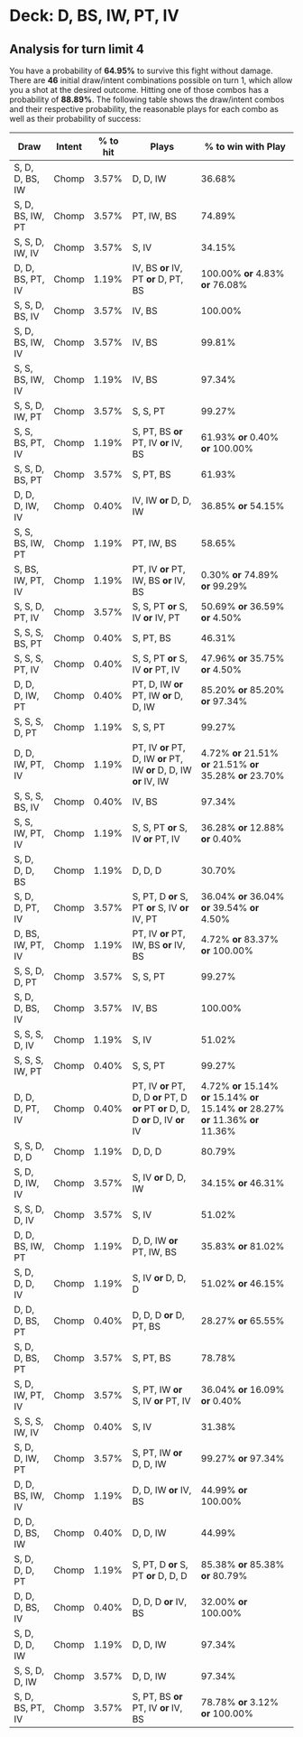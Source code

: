 # Deck: D, BS, IW, PT, IV
## Analysis for turn limit 4
You have a probability of **64.95%** to survive this fight without damage. There are **46** initial draw/intent combinations possible on turn 1, which allow you a shot at the desired outcome. Hitting one of those combos has a probability of **88.89%**.
The following table shows the draw/intent combos and their respective probability, the reasonable plays for each combo as well as their probability of success:

|Draw|Intent|% to hit|Plays|% to win with Play|
|----|------|--------|-----|------------------|
|S, D, D, BS, IW|Chomp|3.57%|D, D, IW|36.68%|
|S, D, BS, IW, PT|Chomp|3.57%|PT, IW, BS|74.89%|
|S, S, D, IW, IV|Chomp|3.57%|S, IV|34.15%|
|D, D, BS, PT, IV|Chomp|1.19%|IV, BS **or** IV, PT **or** D, PT, BS|100.00% **or** 4.83% **or** 76.08%|
|S, S, D, BS, IV|Chomp|3.57%|IV, BS|100.00%|
|S, D, BS, IW, IV|Chomp|3.57%|IV, BS|99.81%|
|S, S, BS, IW, IV|Chomp|1.19%|IV, BS|97.34%|
|S, S, D, IW, PT|Chomp|3.57%|S, S, PT|99.27%|
|S, S, BS, PT, IV|Chomp|1.19%|S, PT, BS **or** PT, IV **or** IV, BS|61.93% **or** 0.40% **or** 100.00%|
|S, S, D, BS, PT|Chomp|3.57%|S, PT, BS|61.93%|
|D, D, D, IW, IV|Chomp|0.40%|IV, IW **or** D, D, IW|36.85% **or** 54.15%|
|S, S, BS, IW, PT|Chomp|1.19%|PT, IW, BS|58.65%|
|S, BS, IW, PT, IV|Chomp|1.19%|PT, IV **or** PT, IW, BS **or** IV, BS|0.30% **or** 74.89% **or** 99.29%|
|S, S, D, PT, IV|Chomp|3.57%|S, S, PT **or** S, IV **or** IV, PT|50.69% **or** 36.59% **or** 4.50%|
|S, S, S, BS, PT|Chomp|0.40%|S, PT, BS|46.31%|
|S, S, S, PT, IV|Chomp|0.40%|S, S, PT **or** S, IV **or** PT, IV|47.96% **or** 35.75% **or** 4.50%|
|D, D, D, IW, PT|Chomp|0.40%|PT, D, IW **or** PT, IW **or** D, D, IW|85.20% **or** 85.20% **or** 97.34%|
|S, S, S, D, PT|Chomp|1.19%|S, S, PT|99.27%|
|D, D, IW, PT, IV|Chomp|1.19%|PT, IV **or** PT, D, IW **or** PT, IW **or** D, D, IW **or** IV, IW|4.72% **or** 21.51% **or** 21.51% **or** 35.28% **or** 23.70%|
|S, S, S, BS, IV|Chomp|0.40%|IV, BS|97.34%|
|S, S, IW, PT, IV|Chomp|1.19%|S, S, PT **or** S, IV **or** PT, IV|36.28% **or** 12.88% **or** 0.40%|
|S, D, D, D, BS|Chomp|1.19%|D, D, D|30.70%|
|S, D, D, PT, IV|Chomp|3.57%|S, PT, D **or** S, PT **or** S, IV **or** IV, PT|36.04% **or** 36.04% **or** 39.54% **or** 4.50%|
|D, BS, IW, PT, IV|Chomp|1.19%|PT, IV **or** PT, IW, BS **or** IV, BS|4.72% **or** 83.37% **or** 100.00%|
|S, S, D, D, PT|Chomp|3.57%|S, S, PT|99.27%|
|S, D, D, BS, IV|Chomp|3.57%|IV, BS|100.00%|
|S, S, S, D, IV|Chomp|1.19%|S, IV|51.02%|
|S, S, S, IW, PT|Chomp|0.40%|S, S, PT|99.27%|
|D, D, D, PT, IV|Chomp|0.40%|PT, IV **or** PT, D, D **or** PT, D **or** PT **or** D, D, D **or** D, IV **or** IV|4.72% **or** 15.14% **or** 15.14% **or** 15.14% **or** 28.27% **or** 11.36% **or** 11.36%|
|S, S, D, D, D|Chomp|1.19%|D, D, D|80.79%|
|S, D, D, IW, IV|Chomp|3.57%|S, IV **or** D, D, IW|34.15% **or** 46.31%|
|S, S, D, D, IV|Chomp|3.57%|S, IV|51.02%|
|D, D, BS, IW, PT|Chomp|1.19%|D, D, IW **or** PT, IW, BS|35.83% **or** 81.02%|
|S, D, D, D, IV|Chomp|1.19%|S, IV **or** D, D, D|51.02% **or** 46.15%|
|D, D, D, BS, PT|Chomp|0.40%|D, D, D **or** D, PT, BS|28.27% **or** 65.55%|
|S, D, D, BS, PT|Chomp|3.57%|S, PT, BS|78.78%|
|S, D, IW, PT, IV|Chomp|3.57%|S, PT, IW **or** S, IV **or** PT, IV|36.04% **or** 16.09% **or** 0.40%|
|S, S, S, IW, IV|Chomp|0.40%|S, IV|31.38%|
|S, D, D, IW, PT|Chomp|3.57%|S, PT, IW **or** D, D, IW|99.27% **or** 97.34%|
|D, D, BS, IW, IV|Chomp|1.19%|D, D, IW **or** IV, BS|44.99% **or** 100.00%|
|D, D, D, BS, IW|Chomp|0.40%|D, D, IW|44.99%|
|S, D, D, D, PT|Chomp|1.19%|S, PT, D **or** S, PT **or** D, D, D|85.38% **or** 85.38% **or** 80.79%|
|D, D, D, BS, IV|Chomp|0.40%|D, D, D **or** IV, BS|32.00% **or** 100.00%|
|S, D, D, D, IW|Chomp|1.19%|D, D, IW|97.34%|
|S, S, D, D, IW|Chomp|3.57%|D, D, IW|97.34%|
|S, D, BS, PT, IV|Chomp|3.57%|S, PT, BS **or** PT, IV **or** IV, BS|78.78% **or** 3.12% **or** 100.00%|
